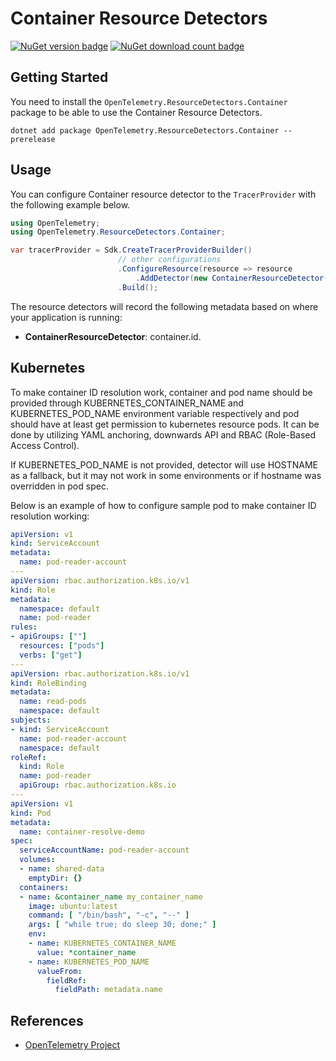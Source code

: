# Container Resource Detectors

[![NuGet version badge](https://img.shields.io/nuget/v/OpenTelemetry.ResourceDetectors.Container)](https://www.nuget.org/packages/OpenTelemetry.ResourceDetectors.Container)
[![NuGet download count badge](https://img.shields.io/nuget/dt/OpenTelemetry.ResourceDetectors.Container)](https://www.nuget.org/packages/OpenTelemetry.ResourceDetectors.Container)

## Getting Started

You need to install the
`OpenTelemetry.ResourceDetectors.Container` package to be able to use the
Container Resource Detectors.

```shell
dotnet add package OpenTelemetry.ResourceDetectors.Container --prerelease
```

## Usage

You can configure Container resource detector to
the `TracerProvider` with the following example below.

```csharp
using OpenTelemetry;
using OpenTelemetry.ResourceDetectors.Container;

var tracerProvider = Sdk.CreateTracerProviderBuilder()
                        // other configurations
                        .ConfigureResource(resource => resource
                            .AddDetector(new ContainerResourceDetector()))
                        .Build();
```

The resource detectors will record the following metadata based on where
your application is running:

- **ContainerResourceDetector**: container.id.

## Kubernetes

To make container ID resolution work, container and pod name should be provided through KUBERNETES_CONTAINER_NAME and KUBERNETES_POD_NAME environment variable respectively and pod should have at least get permission to kubernetes resource pods.
It can be done by utilizing YAML anchoring, downwards API and RBAC (Role-Based Access Control).

If KUBERNETES_POD_NAME is not provided, detector will use HOSTNAME as a fallback, but it may not work in some environments or if hostname was overridden in pod spec.

Below is an example of how to configure sample pod to make container ID resolution working:


```yaml
apiVersion: v1
kind: ServiceAccount
metadata:
  name: pod-reader-account
---
apiVersion: rbac.authorization.k8s.io/v1
kind: Role
metadata:
  namespace: default
  name: pod-reader
rules:
- apiGroups: [""]
  resources: ["pods"]
  verbs: ["get"]
---
apiVersion: rbac.authorization.k8s.io/v1
kind: RoleBinding
metadata:
  name: read-pods
  namespace: default
subjects:
- kind: ServiceAccount
  name: pod-reader-account
  namespace: default
roleRef:
  kind: Role
  name: pod-reader
  apiGroup: rbac.authorization.k8s.io
---
apiVersion: v1
kind: Pod
metadata:
  name: container-resolve-demo
spec:
  serviceAccountName: pod-reader-account
  volumes:
  - name: shared-data
    emptyDir: {}
  containers:
  - name: &container_name my_container_name
    image: ubuntu:latest
    command: [ "/bin/bash", "-c", "--" ]
    args: [ "while true; do sleep 30; done;" ]
    env:
    - name: KUBERNETES_CONTAINER_NAME
      value: *container_name
    - name: KUBERNETES_POD_NAME
      valueFrom:
        fieldRef:
          fieldPath: metadata.name
```

## References

- [OpenTelemetry Project](https://opentelemetry.io/)
